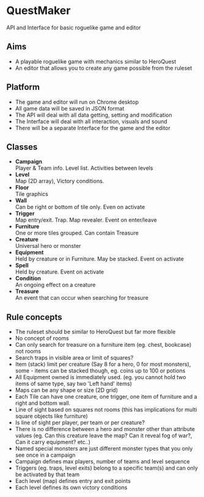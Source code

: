 # QuestMaker
API and Interface for basic roguelike game and editor


## Aims
-  A playable roguelike game with mechanics similar to HeroQuest
-  An editor that allows you to create any game possible from the ruleset


## Platform
- The game and editor will run on Chrome desktop
- All game data will be saved in JSON format
- The API will deal with all data getting, setting and modification
- The Interface will deal with all interaction, visuals and sound
- There will be a separate Interface for the game and the editor


## Classes
- **Campaign** <br> Player & Team info. Level list. Activities between levels
- **Level** <br> Map (2D array), Victory conditions. 
- **Floor** <br> Tile graphics
- **Wall** <br> Can be right or bottom of tile only. Even on activate
- **Trigger** <br> Map entry/exit. Trap. Map revealer. Event on enter/leave
- **Furniture** <br> One or more tiles grouped. Can contain Treasure
- **Creature** <br> Universal hero or monster
- **Equipment** <br> Held by creature or in Furniture. May be stacked. Event on activate
- **Spell** <br> Held by creature. Event on activate
- **Condition** <br> An ongoing effect on a creature
- **Treasure** <br> An event that can occur when searching for treasure


## Rule concepts
- The ruleset should be similar to HeroQuest but far more flexible
- No concept of rooms
- Can only search for treasure on a furniture item (eg. chest, bookcase) not rooms
- Search traps in visible area or limit of squares?
- Item (stack) limit per creature (Say 8 for a hero, 0 for most monsters), some - items can be stacked though, eg. coins up to 100 or potions
- All Equipment owned is immediately used. (eg. you cannot hold two items of same type, say two 'Left hand' items)
- Maps can be any shape or size (2D grid)
- Each Tile can have one creature, one trigger, one item of furniture and a right and bottom wall.
- Line of sight based on squares not rooms (this has implications for multi square objects like furniture)
- Is line of sight per player, per team or per creature?
- There is no difference between a hero and monster other than attribute values (eg. Can this creature leave the map? Can it reveal fog of war?, Can it carry equipment? etc..)
- Named special monsters are just different monster types that you only see once in a campaign
- Campaign defines max players, number of teams and level sequence
- Triggers (eg. traps, level exits) belong to a specific team(s) and can only be activated by that team
- Each level (map) defines entry and exit points
- Each level defines its own victory conditions






